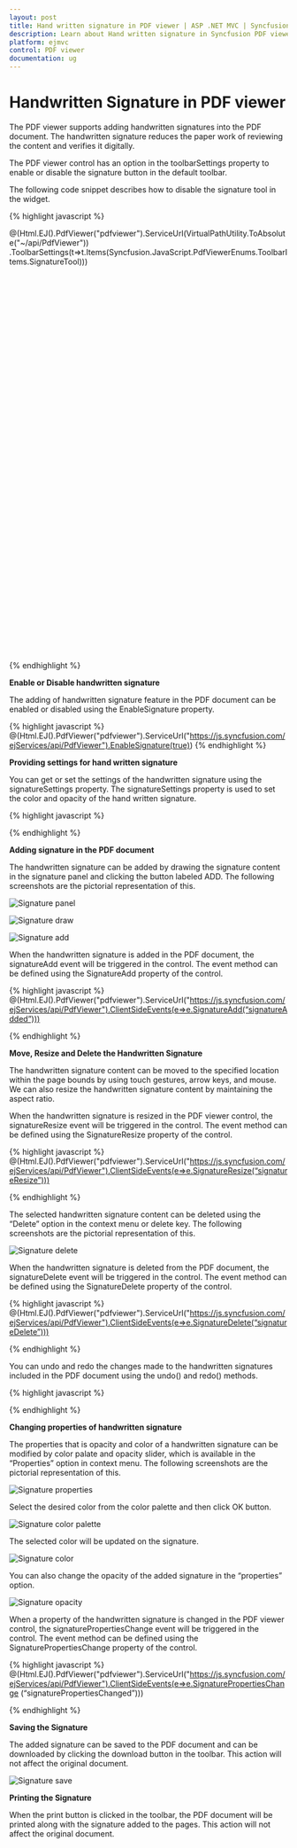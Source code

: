 ```yaml
---
layout: post
title: Hand written signature in PDF viewer | ASP .NET MVC | Syncfusion
description: Learn about Hand written signature in Syncfusion PDF viewer control and more details.The handwritten signature reduces the paper work of reviewing the content.
platform: ejmvc
control: PDF viewer
documentation: ug
---
```


# Handwritten Signature in PDF viewer

The PDF viewer supports adding handwritten signatures into the PDF document. The handwritten signature reduces the paper work of reviewing the content and verifies it digitally.

The PDF viewer control has an option in the toolbarSettings property to enable or disable the signature button in the default toolbar.

The following code snippet describes how to disable the signature tool in the widget.

{% highlight javascript %}
<div style="width:100%;height:780px;">
    @(Html.EJ().PdfViewer("pdfviewer").ServiceUrl(VirtualPathUtility.ToAbsolute("~/api/PdfViewer"))
        .ToolbarSettings(t=>t.Items(Syncfusion.JavaScript.PdfViewerEnums.ToolbarItems.SignatureTool)))
</div>
{% endhighlight %}

**Enable or Disable handwritten signature**

The adding of handwritten signature feature in the PDF document can be enabled or disabled using the EnableSignature property.

{% highlight javascript %}
@(Html.EJ().PdfViewer("pdfviewer").ServiceUrl("https://js.syncfusion.com/ejServices/api/PdfViewer").EnableSignature(true))
{% endhighlight %}

**Providing settings for hand written signature**

You can get or set the settings of the handwritten signature using the signatureSettings property. The signatureSettings property is used to set the color and opacity of the hand written signature.

{% highlight javascript %}
<script type="text/javascript">
    $(function() {
        $(“#pdfviewer”).ejPdfViewer({signatureSettings: { color: “#ff0000”, opacity: “0.5” } })
    });
</script>
{% endhighlight %}

**Adding signature in the PDF document**

The handwritten signature can be added by drawing the signature content in the signature panel and clicking the button labeled ADD. The following screenshots are the pictorial representation of this.

![Signature panel](Signature_images/Signature_img1.png)

![Signature draw](Signature_images/Signature_img2.png)

![Signature add](Signature_images/Signature_img3.png)

When the handwritten signature is added in the PDF document, the signatureAdd event will be triggered in the control. The event method can be defined using the SignatureAdd property of the control.

{% highlight javascript %}
@(Html.EJ().PdfViewer("pdfviewer").ServiceUrl("https://js.syncfusion.com/ejServices/api/PdfViewer").ClientSideEvents(e=>e.SignatureAdd(“signatureAdded”)))
<script type="text/javascript">
        function signatureAdded (args) {
            alert("A hand written signature is added in the PDF document”);
        }
</script>
{% endhighlight %}

**Move, Resize and Delete the Handwritten Signature**

The handwritten signature content can be moved to the specified location within the page bounds by using touch gestures, arrow keys, and mouse. We can also resize the handwritten signature content by maintaining the aspect ratio.

When the handwritten signature is resized in the PDF viewer control, the signatureResize event will be triggered in the control. The event method can be defined using the SignatureResize property of the control.

{% highlight javascript %}
@(Html.EJ().PdfViewer("pdfviewer").ServiceUrl("https://js.syncfusion.com/ejServices/api/PdfViewer").ClientSideEvents(e=>e.SignatureResize(“signatureResize”)))
<script type="text/javascript">
        function signatureResize (args) {
            alert("A hand written signature is resized in the PDF viewer control”);
        }
</script>
{% endhighlight %}

The selected handwritten signature content can be deleted using the “Delete” option in the context menu or delete key. The following screenshots are the pictorial representation of this.

![Signature delete](Signature_images/Signature_img4.png)     

When the handwritten signature is deleted from the PDF document, the signatureDelete event will be triggered in the control. The event method can be defined using the SignatureDelete property of the control.       

{% highlight javascript %}
@(Html.EJ().PdfViewer("pdfviewer").ServiceUrl("https://js.syncfusion.com/ejServices/api/PdfViewer").ClientSideEvents(e=>e.SignatureDelete(“signatureDelete”)))
<script type="text/javascript">
        function signatureDelete (args) {
            alert("A hand written signature is removed from the PDF document”);
        }
</script>
{% endhighlight %}

You can undo and redo the changes made to the handwritten signatures included in the PDF document using the undo() and redo() methods. 

{% highlight javascript %}
<script type="text/javascript">
    function undoChanges() {
        $(“#pdfviewer”).data(“ejPdfViewer”).undo();
    }
    function redoChanges() {
        $(“#pdfviewer”).data(“ejPdfViewer”).redo();
    }
</script>
{% endhighlight %}

**Changing properties of handwritten signature**

The properties that is opacity and color of a handwritten signature can be modified by color palate and opacity slider, which is available in the “Properties” option in context menu. The following screenshots are the pictorial representation of this.

![Signature properties](Signature_images/Signature_img5.png)      

Select the desired color from the color palette and then click OK button.

![Signature color palette](Signature_images/Signature_img6.png)  

The selected color will be updated on the signature.

![Signature color](Signature_images/Signature_img7.png)  

You can also change the opacity of the added signature in the “properties” option.

![Signature opacity](Signature_images/Signature_img8.png)  

When a property of the handwritten signature is changed in the PDF viewer control, the signaturePropertiesChange event will be triggered in the control. The event method can be defined using the SignaturePropertiesChange property of the control.

{% highlight javascript %}
@(Html.EJ().PdfViewer("pdfviewer").ServiceUrl("https://js.syncfusion.com/ejServices/api/PdfViewer").ClientSideEvents(e=>e.SignaturePropertiesChange (“signaturePropertiesChanged”)))
<script type="text/javascript">
        function signaturePropertiesChanged(args) {
            alert("A property of the hand written signature is changed in the PDF viewer control”);
        }
</script>
{% endhighlight %}

**Saving the Signature**

The added signature can be saved to the PDF document and can be downloaded by clicking the download button in the toolbar. This action will not affect the original document.

![Signature save](Signature_images/Signature_img9.png) 

**Printing the Signature**

When the print button is clicked in the toolbar, the PDF document will be printed along with the signature added to the pages. This action will not affect the original document.

